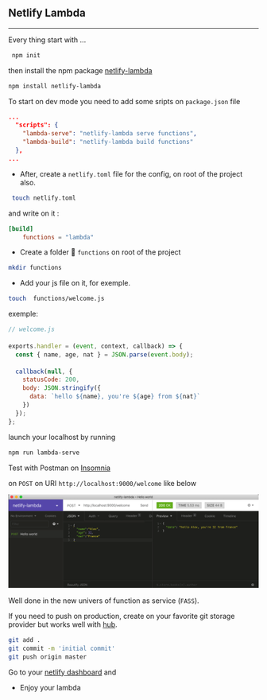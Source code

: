 ## Netlify Lambda

---

Every thing start with ...

```bash
 npm init
```

then install the npm package [netlify-lambda](https://www.npmjs.com/package/netlify-lambda)

```bash
npm install netlify-lambda
```

To start on dev mode you need to add some sripts on `package.json` file

```json
...
  "scripts": {
    "lambda-serve": "netlify-lambda serve functions",
    "lambda-build": "netlify-lambda build functions"
  },
...
```

- After, create a `netlify.toml` file for the config, on root of the project also.

```bash
 touch netlify.toml
```

and write on it :

```toml
[build]
    functions = "lambda"
```

- Create a folder 📁 `functions` on root of the project

```bash
mkdir functions
```

- Add your js file on it, for exemple.

```bash
touch  functions/welcome.js
```

exemple:

```js
// welcome.js

exports.handler = (event, context, callback) => {
  const { name, age, nat } = JSON.parse(event.body);

  callback(null, {
    statusCode: 200,
    body: JSON.stringify({
      data: `hello ${name}, you're ${age} from ${nat}`
    })
  });
};
```

launch your localhost by running

```bash
npm run lambda-serve
```

Test with Postman on [Insomnia](https://insomnia.rest/)

on `POST` on URI `http://localhost:9000/welcome` like below

![alternate text](./img/insomnia.png)

Well done in the new univers of function as service (`FASS`).

If you need to push on production, create on your favorite git storage provider but works well with [hub](https://hub.github.com/).

```bash
git add .
git commit -m 'initial commit'
git push origin master
```

Go to your [netlify dashboard](https://app.netlify.com/) and

- Enjoy your lambda
